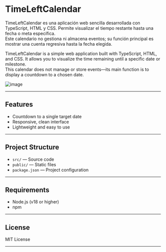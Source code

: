 # TimeLeftCalendar

TimeLeftCalendar es una aplicación web sencilla desarrollada con TypeScript, HTML y CSS. Permite visualizar el tiempo restante hasta una fecha o meta específica.  
Este calendario no gestiona ni almacena eventos; su función principal es mostrar una cuenta regresiva hasta la fecha elegida.

TimeLeftCalendar is a simple web application built with TypeScript, HTML, and CSS. It allows you to visualize the time remaining until a specific date or milestone.  
This calendar does not manage or store events—its main function is to display a countdown to a chosen date.

![image](https://github.com/user-attachments/assets/46552c0f-4198-40d1-8d9b-28e373fdf61b)

---

## Features

- Countdown to a single target date  
- Responsive, clean interface  
- Lightweight and easy to use  

---

## Project Structure

- `src/` — Source code  
- `public/` — Static files  
- `package.json` — Project configuration  

---

## Requirements

- Node.js (v18 or higher)
- npm

---

## License

MIT License

---
